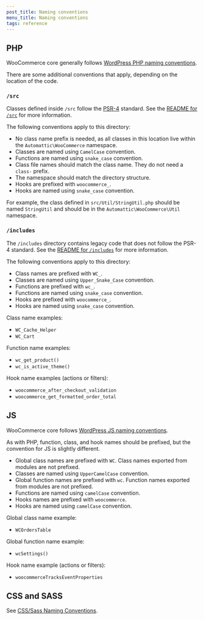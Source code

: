 ```yaml
---
post_title: Naming conventions
menu_title: Naming conventions
tags: reference
---
```


## PHP

WooCommerce core generally follows [WordPress PHP naming conventions](https://make.wordpress.org/core/handbook/best-practices/coding-standards/php/#naming-conventions). 

There are some additional conventions that apply, depending on the location of the code.

### `/src`

Classes defined inside `/src` follow the [PSR-4](https://www.php-fig.org/psr/psr-4/) standard. See the [README for `/src`](https://github.com/woocommerce/woocommerce/blob/trunk/plugins/woocommerce/src/README.md) for more information.

The following conventions apply to this directory:

- No class name prefix is needed, as all classes in this location live within the `Automattic\WooCommerce` namespace.
- Classes are named using `CamelCase` convention.
- Functions are named using `snake_case` convention.
- Class file names should match the class name. They do not need a `class-` prefix.
- The namespace should match the directory structure.
- Hooks are prefixed with `woocommerce_`.
- Hooks are named using `snake_case` convention.

For example, the class defined in `src/Util/StringUtil.php` should be named `StringUtil` and should be in the `Automattic\WooCommerce\Util` namespace.  

### `/includes`

The `/includes` directory contains legacy code that does not follow the PSR-4 standard. See the [README for `/includes`](https://github.com/woocommerce/woocommerce/blob/trunk/plugins/woocommerce/includes/README.md) for more information.

The following conventions apply to this directory:

- Class names are prefixed with `WC_`.
- Classes are named using `Upper_Snake_Case` convention.
- Functions are prefixed with `wc_`.
- Functions are named using `snake_case` convention.
- Hooks are prefixed with `woocommerce_`.
- Hooks are named using `snake_case` convention.

Class name examples:

- `WC_Cache_Helper`
- `WC_Cart`

Function name examples:

- `wc_get_product()`
- `wc_is_active_theme()`

Hook name examples (actions or filters):

- `woocommerce_after_checkout_validation`
- `woocommerce_get_formatted_order_total`

## JS

WooCommerce core follows [WordPress JS naming conventions](https://developer.wordpress.org/coding-standards/wordpress-coding-standards/javascript/#naming-conventions).

As with PHP, function, class, and hook names should be prefixed, but the convention for JS is slightly different.

- Global class names are prefixed with `WC`. Class names exported from modules are not prefixed.
- Classes are named using `UpperCamelCase` convention.
- Global function names are prefixed with `wc`. Function names exported from modules are not prefixed.
- Functions are named using `camelCase` convention.
- Hooks names are prefixed with `woocommerce`.
- Hooks are named using `camelCase` convention.

Global class name example:

- `WCOrdersTable`

Global function name example:

- `wcSettings()`

Hook name example (actions or filters):

- `woocommerceTracksEventProperties`

## CSS and SASS

See [CSS/Sass Naming Conventions](./css-sass-naming-conventions.md).
